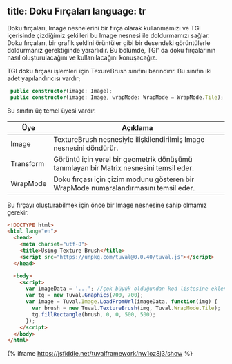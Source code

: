 title: Doku Fırçaları
language: tr
---
Doku fırçaları, Image nesnelerini bir fırça olarak kullanmamızı ve TGI içerisinde çizdiğimiz şekilleri bu Image nesnesi ile doldurmamızı sağlar. Doku fırçaları, bir grafik şeklini örüntüler gibi bir desendeki görüntülerle doldurmanız gerektiğinde yararlıdır. Bu bölümde, TGI' da doku fırçalarının nasıl oluşturulacağını ve kullanılacağını konuşacağız.

TGI doku fırçası işlemleri için TexureBrush sınıfını barındırır. Bu sınıfın iki adet yapılandırıcısı vardır;
```typescript
 public constructor(image: Image);
 public constructor(image: Image, wrapMode: WrapMode = WrapMode.Tile);
```
Bu sınıfın üç temel üyesi vardır.

| Üye                    | Açıklama |
| ---------------------- | -------- |
| Image       |  TextureBrush nesnesiyle ilişkilendirilmiş Image nesnesini döndürür.        |
| Transform       |   Görüntü için yerel bir geometrik dönüşümü tanımlayan bir Matrix nesnesini temsil eder.        |
| WrapMode       |  Doku fırçası için çizim modunu gösteren bir WrapMode numaralandırmasını temsil eder.       |


Bu fırçayı oluşturabilmek için önce bir Image nesnesine sahip olmamız gerekir.
```html
<!DOCTYPE html>
<html lang="en">
  <head>
    <meta charset="utf-8">
    <title>Using Texture Brush</title>
    <script src="https://unpkg.com/tuval@0.0.40/tuval.js"></script>
  </head>

  <body>
    <script>
      var imageData = '...'; //çok büyük olduğundan kod listesine eklenmemiştir. Aşağıdaki örnek üzerinde görebilirsiniz.
      var tg = new Tuval.Graphics(700, 700);
      var image = Tuval.Image.LoadFromUrl(imageData, function(img) {
        var brush = new Tuval.TextureBrush(img, Tuval.WrapMode.Tile);
        tg.fillRectangle(brush, 0, 0, 500, 500);
      });
    </script>
  </body>
</html>
```
{% iframe https://jsfiddle.net/tuvalframework/nw1oz8j3/show %}